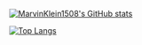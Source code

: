 [![MarvinKlein1508's GitHub stats](https://github-readme-stats.vercel.app/api?username=MarvinKlein1508&count_private=true&show_icons=true)](https://github.com/anuraghazra/github-readme-stats)

[![Top Langs](https://github-readme-stats.vercel.app/api/top-langs/?username=MarvinKlein1508)](https://github.com/anuraghazra/github-readme-stats)

